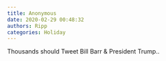 ```yaml
---
title: Anonymous
date: 2020-02-29 00:48:32
authors: Ripp
categories: Holiday
---
```


 Thousands should Tweet Bill Barr &amp; President Trump..
